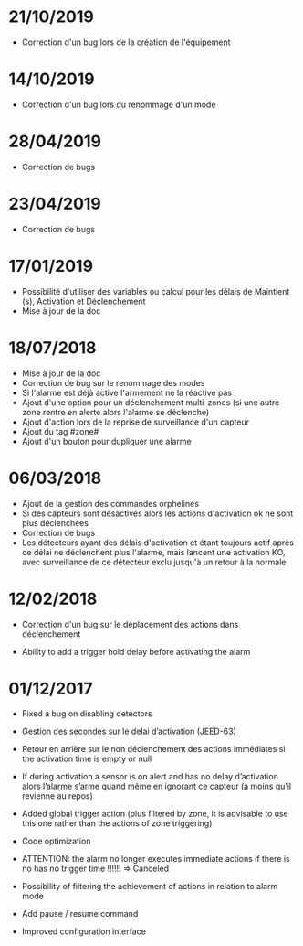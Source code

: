 # 21/10/2019

- Correction d'un bug lors de la création de l'équipement

# 14/10/2019

- Correction d'un bug lors du renommage d'un mode

# 28/04/2019

- Correction de bugs

# 23/04/2019

- Correction de bugs

# 17/01/2019

- Possibilité d'utiliser des variables ou calcul pour les délais de Maintient (s), Activation et Déclenchement
- Mise à jour de la doc

# 18/07/2018

- Mise à jour de la doc
- Correction de bug sur le renommage des modes
- Si l'alarme est déjà active l'armement ne la réactive pas
- Ajout d'une option pour un déclenchement multi-zones (si une autre zone rentre en alerte alors l'alarme se déclenche)
- Ajout d'action lors de la reprise de surveillance d'un capteur
- Ajout du tag #zone#
- Ajout d'un bouton pour dupliquer une alarme

# 06/03/2018

- Ajout de la gestion des commandes orphelines
- Si des capteurs sont désactivés alors les actions d'activation ok ne sont plus déclenchées
- Correction de bugs
- Les détecteurs ayant des délais d'activation et étant toujours actif après ce délai ne déclenchent plus l'alarme, mais lancent une activation KO, avec surveillance de ce détecteur exclu jusqu'à un retour à la normale

# 12/02/2018

- Correction d'un bug sur le déplacement des actions dans déclenchement

- Ability to add a trigger hold delay before activating the alarm

# 01/12/2017

-   Fixed a bug on disabling detectors

-   Gestion des secondes sur le delai d’activation (JEED-63)

-   Retour en arrière sur le non déclenchement des actions immédiates si
    the activation time is empty or null

-   If during activation a sensor is on alert and has no delay
    d’activation alors l’alarme s’arme quand même en ignorant ce capteur
    (à moins qu’il revienne au repos)

-   Added global trigger action (plus filtered by zone, it
    is advisable to use this one rather than the actions of
    zone triggering)

-   Code optimization

-   ATTENTION: the alarm no longer executes immediate actions if there is no
    has no trigger time !!!!!! ⇒ Canceled

-   Possibility of filtering the achievement of actions in relation to
    alarm mode

-   Add pause / resume command

-   Improved configuration interface

